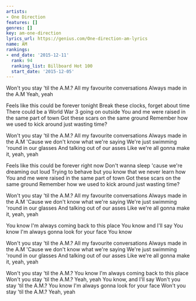 ```yaml
---
artists:
- One Direction
features: []
genres: []
key: am-one-direction
lyrics_url: https://genius.com/One-direction-am-lyrics
name: AM
rankings:
- end_date: '2015-12-11'
  rank: 94
  ranking_list: Billboard Hot 100
  start_date: '2015-12-05'
---
```

Won't you stay 'til the A.M.?
All my favourite conversations
Always made in the A.M
Yeah, yeah


Feels like this could be forever tonight
Break these clocks, forget about time
There could be a World War 3 going on outside
You and me were raised in the same part of town
Got these scars on the same ground
Remember how we used to kick around just wasting time?


Won't you stay 'til the A.M.?
All my favourite conversations
Always made in the A.M
'Cause we don't know what we're saying
We're just swimming 'round in our glasses
And talking out of our asses
Like we're all gonna make it, yeah, yeah


Feels like this could be forever right now
Don't wanna sleep 'cause we're dreaming out loud
Trying to behave but you know that we never learn how
You and me were raised in the same part of town
Got these scars on the same ground
Remember how we used to kick around just wasting time?


Won't you stay 'til the A.M.?
All my favourite conversations
Always made in the A.M
'Cause we don't know what we're saying
We're just swimming 'round in our glasses
And talking out of our asses
Like we're all gonna make it, yeah, yeah


You know I'm always coming back to this place
You know and I'll say
You know I'm always gonna look for your face
You know


Won't you stay 'til the A.M.?
All my favourite conversations
Always made in the A.M
'Cause we don't know what we're saying
We're just swimming 'round in our glasses
And talking out of our asses
Like we're all gonna make it, yeah, yeah


Won't you stay 'til the A.M.?
You know I'm always coming back to this place
Won't you stay 'til the A.M.? Yeah, yeah
You know, and I'll say
Won't you stay 'til the A.M.?
You know I'm always gonna look for your face
Won't you stay 'til the A.M.? Yeah, yeah
